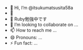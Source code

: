 - 👋 Hi, I’m @itsukumatsusita58a
- 👀 
- 🌱 Ruby勉強中です
- 💞️ I’m looking to collaborate on ...
- 📫 How to reach me ...
- 😄 Pronouns: ...
- ⚡ Fun fact: ...

<!---
itsukumatsusita58a/itsukumatsusita58a is a ✨ special ✨ repository because its `README.md` (this file) appears on your GitHub profile.
You can click the Preview link to take a look at your changes.
--->
